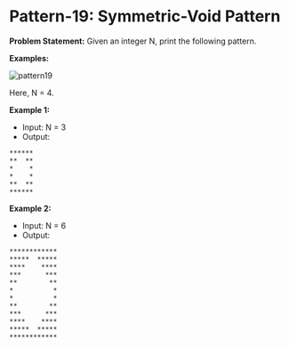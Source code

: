 # Pattern-19: Symmetric-Void Pattern

**Problem Statement:** Given an integer N, print the following pattern.

**Examples:**

![pattern19](https://github.com/user-attachments/assets/84e3fc6a-1f4c-45b6-8ee7-f43267a9df37)

Here, N = 4.

**Example 1:**
- Input: N = 3
- Output:
```
******
**  **
*    *
*    *
**  **
******
```

**Example 2:**
- Input: N = 6
- Output:
```
************
*****  *****
****    ****
***      ***
**        **
*          *
*          *
**        **
***      ***
****    ****
*****  *****
************
```
















